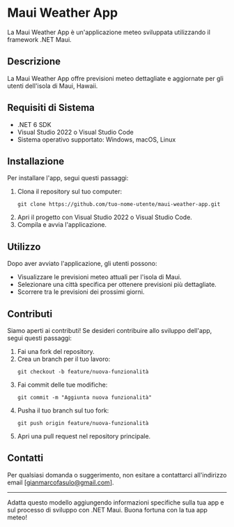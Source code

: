 # Maui Weather App

La Maui Weather App è un'applicazione meteo sviluppata utilizzando il framework .NET Maui.

## Descrizione

La Maui Weather App offre previsioni meteo dettagliate e aggiornate per gli utenti dell'isola di Maui, Hawaii.

## Requisiti di Sistema

- .NET 6 SDK
- Visual Studio 2022 o Visual Studio Code
- Sistema operativo supportato: Windows, macOS, Linux

## Installazione

Per installare l'app, segui questi passaggi:

1. Clona il repository sul tuo computer:
   ```
   git clone https://github.com/tuo-nome-utente/maui-weather-app.git
   ```
2. Apri il progetto con Visual Studio 2022 o Visual Studio Code.
3. Compila e avvia l'applicazione.

## Utilizzo

Dopo aver avviato l'applicazione, gli utenti possono:

- Visualizzare le previsioni meteo attuali per l'isola di Maui.
- Selezionare una città specifica per ottenere previsioni più dettagliate.
- Scorrere tra le previsioni dei prossimi giorni.

## Contributi

Siamo aperti ai contributi! Se desideri contribuire allo sviluppo dell'app, segui questi passaggi:

1. Fai una fork del repository.
2. Crea un branch per il tuo lavoro:
   ```
   git checkout -b feature/nuova-funzionalità
   ```
3. Fai commit delle tue modifiche:
   ```
   git commit -m "Aggiunta nuova funzionalità"
   ```
4. Pusha il tuo branch sul tuo fork:
   ```
   git push origin feature/nuova-funzionalità
   ```
5. Apri una pull request nel repository principale.

## Contatti

Per qualsiasi domanda o suggerimento, non esitare a contattarci all'indirizzo email [gianmarcofasulo@gmail.com].

---

Adatta questo modello aggiungendo informazioni specifiche sulla tua app e sul processo di sviluppo con .NET Maui. Buona fortuna con la tua app meteo!

